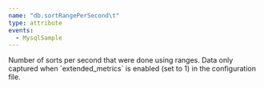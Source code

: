 ```yaml
---
name: "db.sortRangePerSecond\t"
type: attribute
events:
  - MysqlSample
---
```


Number of sorts per second that were done using ranges. Data only captured when \`extended\_metrics\` is enabled (set to 1) in the configuration file.